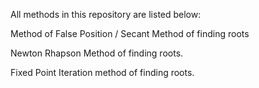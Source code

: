 All methods in this repository are listed below:

Method of False Position / Secant Method of finding roots

Newton Rhapson Method of finding roots.

Fixed Point Iteration method of finding roots.

  
